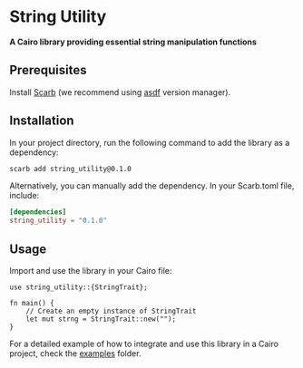 # String Utility

**A Cairo library providing essential string manipulation functions**

## Prerequisites
Install [Scarb](https://docs.swmansion.com/scarb/) (we recommend using [asdf](https://asdf-vm.com/) version manager).

## Installation

In your project directory, run the following command to add the library as a dependency:

```sh
scarb add string_utility@0.1.0
```

Alternatively, you can manually add the dependency. In your Scarb.toml file, include:

```toml
[dependencies]
string_utility = "0.1.0"
```

## Usage

Import and use the library in your Cairo file:

```cairo
use string_utility::{StringTrait};

fn main() {
    // Create an empty instance of StringTrait
    let mut strng = StringTrait::new("");
}
```

For a detailed example of how to integrate and use this library in a Cairo project, check the [examples](./examples) folder.
